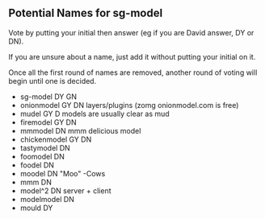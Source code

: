 Potential Names for sg-model
----------------------------

Vote by putting your initial then answer (eg if you are David answer, DY or DN).

If you are unsure about a name, just add it without putting your initial on it. 

Once all the first round of names are removed, another round of voting will begin until one is decided. 



* sg-model 		DY GN
* onionmodel 	GY DN		layers/plugins (zomg onionmodel.com is free)
* mudel 		GY D		models are usually clear as mud
* firemodel 	GY DN		
* mmmodel		   DN		mmm delicious model
* chickenmodel	GY DN			
* tastymodel	   DN			
* foomodel		   DN
* foodel		   DN	
* moodel		   DN		"Moo" -Cows
* mmm			   DN
* model^2		   DN 		server + client
* modelmodel	   DN
* mould			   DY